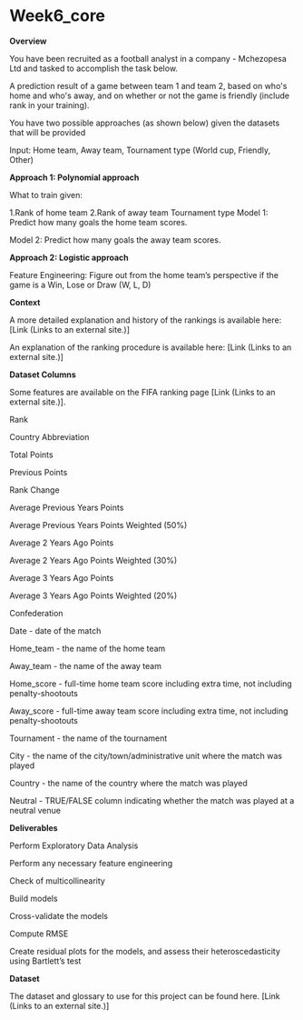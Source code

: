 # Week6_core
**Overview** 


You have been recruited as a football analyst in a company - Mchezopesa Ltd and tasked to accomplish the task below.

A prediction result of a game between team 1 and team 2, based on who's home and who's away, and on whether or not the game is friendly (include rank in your training).

You have two possible approaches (as  shown below) given the datasets that will be provided

Input: Home team, Away team, Tournament type (World cup, Friendly, Other)

**Approach 1: Polynomial approach**

What to train given:

 1.Rank of home team
 2.Rank of away team
Tournament type
Model 1: Predict how many goals the home team scores.

Model 2: Predict how many goals the away team scores.

**Approach 2: Logistic approach**

Feature Engineering: Figure out from the home team’s perspective if the game is a Win, Lose or Draw (W, L, D)

**Context**

A more detailed explanation and history of the rankings is available here: [Link (Links to an external site.)] 

An explanation of the ranking procedure is available here: [Link (Links to an external site.)]

**Dataset Columns**

Some features are available on the FIFA ranking page [Link (Links to an external site.)].

Rank

Country Abbreviation

Total Points

Previous Points

Rank Change

Average Previous Years Points

Average Previous Years Points Weighted (50%)

Average 2 Years Ago Points

Average 2 Years Ago Points Weighted (30%)

Average 3 Years Ago Points

Average 3 Years Ago Points Weighted (20%)

Confederation

Date - date of the match

Home_team - the name of the home team

Away_team - the name of the away team

Home_score - full-time home team score including extra time, not including penalty-shootouts

Away_score - full-time away team score including extra time, not including penalty-shootouts

Tournament - the name of the tournament

City - the name of the city/town/administrative unit where the match was played

Country - the name of the country where the match was played

Neutral - TRUE/FALSE column indicating whether the match was played at a neutral venue

**Deliverables**

Perform Exploratory Data Analysis

Perform any necessary feature engineering

Check of multicollinearity

Build models

Cross-validate the models

Compute RMSE

Create residual plots for the models, and assess their heteroscedasticity using Bartlett’s test

**Dataset**

The dataset and glossary to use for this project can be found here. [Link (Links to an external site.)] 
